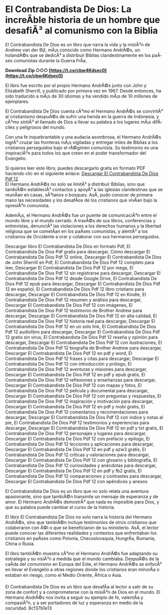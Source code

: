 
 
# El Contrabandista De Dios: La increÃ­ble historia de un hombre que desafiÃ³ al comunismo con la Biblia
 
El Contrabandista De Dios es un libro que narra la vida y la misiÃ³n de Andrew van der Bijl, mÃ¡s conocido como Hermano AndrÃ©s, un holandÃ©s que se dedicÃ³ a distribuir Biblias clandestinamente en los paÃ­ses comunistas durante la Guerra FrÃ­a.
 
**Download Zip ○○○ [https://t.co/cbw4Kdsec0](https://t.co/cbw4Kdsec0)**


 
El libro fue escrito por el propio Hermano AndrÃ©s junto con John y Elizabeth Sherrill, y publicado por primera vez en 1967. Desde entonces, ha sido traducido a mÃ¡s de 30 idiomas y ha vendido mÃ¡s de 10 millones de ejemplares.
 
El Contrabandista De Dios cuenta cÃ³mo el Hermano AndrÃ©s se convirtiÃ³ al cristianismo despuÃ©s de sufrir una herida en la guerra de Indonesia, y cÃ³mo sintiÃ³ el llamado de Dios a llevar su palabra a los lugares mÃ¡s difÃ­ciles y peligrosos del mundo.
 
Con una fe inquebrantable y una audacia asombrosa, el Hermano AndrÃ©s logrÃ³ cruzar las fronteras mÃ¡s vigiladas y entregar miles de Biblias a los cristianos perseguidos bajo el rÃ©gimen comunista. Su testimonio es una inspiraciÃ³n para todos los que creen en el poder transformador del Evangelio.
 
Si quieres leer este libro, puedes descargarlo gratis en formato PDF haciendo clic en el siguiente enlace:
 [Descargar El Contrabandista De Dios Pdf 12](https://1library.co/document/zlg6jw32-descargar-el-contrabandista-de-dios-pdf.html)  
El Hermano AndrÃ©s no solo se limitÃ³ a distribuir Biblias, sino que tambiÃ©n estableciÃ³ contactos y apoyÃ³ a las iglesias clandestinas que se reunÃ­an en casas, sÃ³tanos o bosques. AsÃ­, pudo conocer de primera mano las necesidades y los desafÃ­os de los cristianos que vivÃ­an bajo la opresiÃ³n comunista.
 
AdemÃ¡s, el Hermano AndrÃ©s fue un puente de comunicaciÃ³n entre el mundo libre y el mundo cerrado. A travÃ©s de sus libros, conferencias y entrevistas, denunciÃ³ las violaciones a los derechos humanos y la libertad religiosa que se cometÃ­an en los paÃ­ses comunistas, y alentÃ³ a los cristianos de Occidente a orar y colaborar con sus hermanos perseguidos.
 
Descargar libro El Contrabandista De Dios en formato Pdf,  El Contrabandista De Dios Pdf gratis para descargar,  Cómo descargar El Contrabandista De Dios Pdf 12 online,  Descargar El Contrabandista De Dios de John Sherrill en Pdf,  El Contrabandista De Dios Pdf 12 completo para leer,  Descargar El Contrabandista De Dios Pdf 12 por mega,  El Contrabandista De Dios Pdf 12 sin registrarse para descargar,  Descargar El Contrabandista De Dios Pdf 12 desde Google Drive,  El Contrabandista De Dios Pdf 12 epub para descargar,  Descargar El Contrabandista De Dios Pdf 12 en español,  El Contrabandista De Dios Pdf 12 libro cristiano para descargar,  Descargar El Contrabandista De Dios Pdf 12 en Kindle,  El Contrabandista De Dios Pdf 12 resumen y análisis para descargar,  Descargar El Contrabandista De Dios Pdf 12 con imágenes,  El Contrabandista De Dios Pdf 12 testimonio de Brother Andrew para descargar,  Descargar El Contrabandista De Dios Pdf 12 en alta calidad,  El Contrabandista De Dios Pdf 12 historia real para descargar,  Descargar El Contrabandista De Dios Pdf 12 en un solo link,  El Contrabandista De Dios Pdf 12 audiolibro para descargar,  Descargar El Contrabandista De Dios Pdf 12 gratis sin virus,  El Contrabandista De Dios Pdf 12 reseña y opinión para descargar,  Descargar El Contrabandista De Dios Pdf 12 con ilustraciones,  El Contrabandista De Dios Pdf 12 biografía de Brother Andrew para descargar,  Descargar El Contrabandista De Dios Pdf 12 en pdf y word,  El Contrabandista De Dios Pdf 12 frases y citas para descargar,  Descargar El Contrabandista De Dios Pdf 12 con introducción y prólogo,  El Contrabandista De Dios Pdf 12 aventuras y misiones para descargar,  Descargar El Contrabandista De Dios Pdf 12 en pdf y epub gratis,  El Contrabandista De Dios Pdf 12 reflexiones y enseñanzas para descargar,  Descargar El Contrabandista De Dios Pdf 12 con mapas y fotos,  El Contrabandista De Dios Pdf 12 película y documental para descargar,  Descargar El Contrabandista De Dios Pdf 12 con preguntas y respuestas,  El Contrabandista De Dios Pdf 12 inspiración y motivación para descargar,  Descargar El Contrabandista De Dios Pdf 12 en pdf y mobi gratis,  El Contrabandista De Dios Pdf 12 comentarios y recomendaciones para descargar,  Descargar El Contrabandista De Dios Pdf 12 con índice y notas al pie,  El Contrabandista De Dios Pdf 12 testimonios y experiencias para descargar,  Descargar El Contrabandista De Dios Pdf 12 en pdf y txt gratis,  El Contrabandista De Dios Pdf 12 personajes y lugares para descargar,  Descargar El Contrabandista De Dios Pdf 12 con prefacio y epílogo,  El Contrabandista De Dios Pdf 12 lecciones y aplicaciones para descargar,  Descargar El Contrabandista De Dios Pdf 12 en pdf y azw3 gratis,  El Contrabandista De Dios Pdf 12 críticas y valoraciones para descargar,  Descargar El Contrabandista De Dios Pdf 12 con glosario y bibliografía,  El Contrabandista De Dios Pdf 12 curiosidades y anécdotas para descargar,  Descargar El Contrabandista De Dios Pdf 12 en pdf y fb2 gratis,  El Contrabandista De Dios Pdf 12 comparaciones y contrastes para descargar,  Descargar El Contrabandista De Dios Pdf 12 con apéndices y anexos
 
El Contrabandista De Dios es un libro que no solo relata una aventura apasionante, sino que tambiÃ©n transmite un mensaje de esperanza y de amor. El Hermano AndrÃ©s demostrÃ³ que nada es imposible para Dios, y que su palabra puede cambiar el curso de la historia.
  
El libro El Contrabandista De Dios no solo narra la historia del Hermano AndrÃ©s, sino que tambiÃ©n incluye testimonios de otros cristianos que colaboraron con Ã©l o que se beneficiaron de su ministerio. AsÃ­, el lector puede conocer las diferentes realidades y contextos que enfrentaban los cristianos en paÃ­ses como Polonia, Checoslovaquia, HungrÃ­a, Rumania, China o Rusia.
 
El libro tambiÃ©n muestra cÃ³mo el Hermano AndrÃ©s fue adaptando su estrategia y su visiÃ³n a medida que el mundo cambiaba. DespuÃ©s de la caÃ­da del comunismo en Europa del Este, el Hermano AndrÃ©s se enfocÃ³ en llevar el Evangelio a otras regiones donde los cristianos eran minorÃ­a o estaban en riesgo, como el Medio Oriente, Ãfrica o Asia.
 
El Contrabandista De Dios es un libro que desafÃ­a al lector a salir de su zona de confort y a comprometerse con la misiÃ³n de Dios en el mundo. El Hermano AndrÃ©s nos invita a seguir su ejemplo de fe, valentÃ­a y compasiÃ³n, y a ser portadores de luz y esperanza en medio de la oscuridad.
 8cf37b1e13
 
